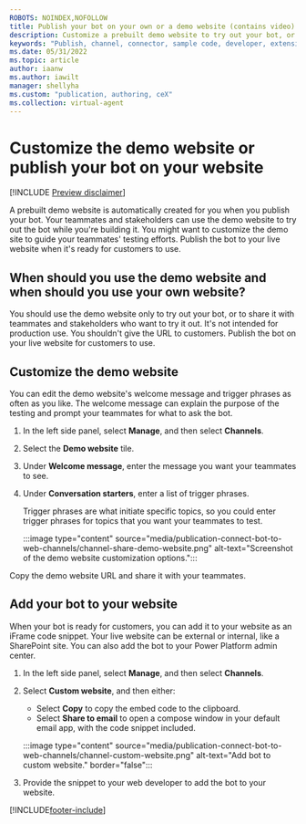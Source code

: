 ```yaml
---
ROBOTS: NOINDEX,NOFOLLOW
title: Publish your bot on your own or a demo website (contains video)
description: Customize a prebuilt demo website to try out your bot, or publish your bot to your own website for customers to use.
keywords: "Publish, channel, connector, sample code, developer, extensibility, PVA"
ms.date: 05/31/2022
ms.topic: article
author: iaanw
ms.author: iawilt
manager: shellyha
ms.custom: "publication, authoring, ceX"
ms.collection: virtual-agent
---
```


# Customize the demo website or publish your bot on your website

[!INCLUDE [Preview disclaimer](includes/cc-beta-prerelease-disclaimer.md)]

A prebuilt demo website is automatically created for you when you publish your bot. Your teammates and stakeholders can use the demo website to try out the bot while you're building it. You might want to customize the demo site to guide your teammates' testing efforts. Publish the bot to your live website when it's ready for customers to use.

## When should you use the demo website and when should you use your own website?

You should use the demo website only to try out your bot, or to share it with teammates and stakeholders who want to try it out. It's not intended for production use. You shouldn't give the URL to customers. Publish the bot on your live website for customers to use.

## Customize the demo website

You can edit the demo website's welcome message and trigger phrases as often as you like. The welcome message can explain the purpose of the testing and prompt your teammates for what to ask the bot.

1. In the left side panel, select **Manage**, and then select **Channels**.

1. Select the **Demo website** tile.

1. Under **Welcome message**, enter the message you want your teammates to see.

1. Under **Conversation starters**, enter a list of trigger phrases.

    Trigger phrases are what initiate specific topics, so you could enter trigger phrases for topics that you want your teammates to test.

    :::image type="content" source="media/publication-connect-bot-to-web-channels/channel-share-demo-website.png" alt-text="Screenshot of the demo website customization options.":::

Copy the demo website URL and share it with your teammates.

## Add your bot to your website

When your bot is ready for customers, you can add it to your website as an iFrame code snippet. Your live website can be external or internal, like a SharePoint site. You can also add the bot to your Power Platform admin center.

1. In the left side panel, select **Manage**, and then select **Channels**.

1. Select **Custom website**, and then either:

    - Select **Copy** to copy the embed code to the clipboard.
    - Select **Share to email** to open a compose window in your default email app, with the code snippet included.

    :::image type="content" source="media/publication-connect-bot-to-web-channels/channel-custom-website.png" alt-text="Add bot to custom website." border="false":::

1. Provide the snippet to your web developer to add the bot to your website.

[!INCLUDE[footer-include](includes/footer-banner.md)]
